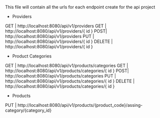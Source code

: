  
This file will contain all the urls for each endpoint create for the api project 


 * Providers

GET | http://localhost:8080/api/v1/providers
GET | http://localhost:8080/api/v1/providers/{ id }
POST| http://localhost:8080/api/v1/providers
PUT | http://localhost:8080/api/v1/providers/{ id }
DELETE | http://localhost:8080/api/v1/providers/{ id }

* Product Categories 

GET | http://localhost:8080/api/v1/products/categories
GET | http://localhost:8080/api/v1/products/categories/{ id }
POST| http://localhost:8080/api/v1/products/categories
PUT | http://localhost:8080/api/v1/products/categories/{ id }
DELETE | http://localhost:8080/api/v1/products/categories/{ id }

* Products 

PUT | http://localhost:8080/api/v1/products/{product_code}/assing-category/{category_id}
